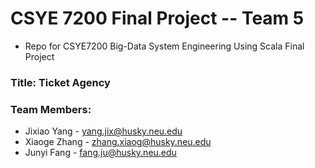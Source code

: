 # CSYE 7200 Final Project -- Team 5
* Repo for CSYE7200 Big-Data System Engineering Using Scala Final Project  
### **Title: Ticket Agency**  
### **Team Members:**  
* Jixiao Yang - yang.jix@husky.neu.edu
* Xiaoge Zhang - zhang.xiaog@husky.neu.edu
* Junyi Fang - fang.ju@husky.neu.edu
